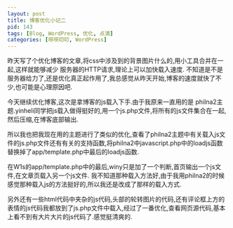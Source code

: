 ```yaml
---
layout: post
title: 博客优化小记二
pid: 143
tags: [Blog, WordPress, 优化, 点滴]
categories: [唠唠叨叨, WordPress]
---
```

昨天写了个优化博客的文章,将css中涉及到的背景图片什么的,用小工具合并在一起,这样就能够减少 服务器的HTTP请求,理论上可以加快载入速度.
不知道是不是服务器给力了,还是优化真正起作用了,我总感觉从昨天开始,博客的速度就快了不少,也可能是心理原因吧.

今天继续优化博客,这次是拿博客的js载入下手.由于我原来一直用的是 philna2主题.yinheli同学把js载入做得挺好的,用一个js.php文件,将所有的js文件集合在一起,然后压缩,在博客底部输出.

所以我也把我现在用的主题进行了类似的优化,查看了philna2主题中有关载入js文件的js.php文件还有有关的支持函数,将philna2中javascript.php中的loadjs函数替换掉了app/template.php中最后的loadjs函数.

在W1s的app/template.php中的最后,winy只是加了一个判断,首页输出一个js文件,在文章页载入另一个js文件.
我不知道那种载入方法好,由于我用philna2的时候感觉那种载入js的方法挺好的,所以我还是改成了那样的载入方式.

另外还有一些html代码中夹杂的js代码,头部的轮转图片的代码,还有评论框上方的表情的js代码我都放到了js.php文件中载入,经过了一番优化,查看网页源代码,基本上看不到有大片大片的js代码了.感觉挺清爽的.
